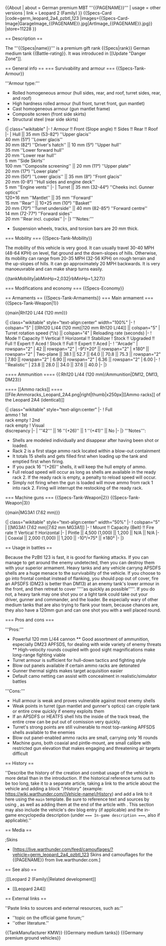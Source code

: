 {{About
| about = German premium MBT '''{{PAGENAME}}'''
| usage = other versions
| link = Leopard 2 (Family)
}}
{{Specs-Card
|code=germ_leopard_2a4_pzbtl_123
|images={{Specs-Card-Image|GarageImage_{{PAGENAME}}.jpg|ArtImage_{{PAGENAME}}.jpg}}
|store=11228
}}

== Description ==
<!-- ''In the description, the first part should be about the history of the creation and combat usage of the vehicle, as well as its key features. In the second part, tell the reader about the ground vehicle in the game. Insert a screenshot of the vehicle, so that if the novice player does not remember the vehicle by name, he will immediately understand what kind of vehicle the article is talking about.'' -->
The '''{{Specs|name}}''' is a premium gift rank {{Specs|rank}} German medium tank {{Battle-rating}}. It was introduced in [[Update "Danger Zone"]].

== General info ==
=== Survivability and armour ===
{{Specs-Tank-Armour}}
<!-- ''Describe armour protection. Note the most well protected and key weak areas. Appreciate the layout of modules as well as the number and location of crew members. Is the level of armour protection sufficient, is the placement of modules helpful for survival in combat? If necessary use a visual template to indicate the most secure and weak zones of the armour.'' -->

'''Armour type:'''

* Rolled homogeneous armour (hull sides, rear, and roof, turret sides, rear, and roof)
* High hardness rolled armour (hull front, turret front, gun mantlet)
* Cast homogeneous armour (gun mantlet frame)
* Composite screen (front side skirts)
* Structural steel (rear side skirts)

{| class="wikitable"
|-
! Armour !! Front (Slope angle) !! Sides !! Rear !! Roof
|-
| Hull || 35 mm (53-82°) ''Upper glacis'' <br> 40 mm (51°) ''Lower glacis'' <br> 30 mm (82°) ''Driver's hatch'' || 10 mm (5°) ''Upper hull'' <br> 35 mm ''Lower forward hull'' <br> 20 mm ''Lower rear hull'' <br> 5 mm ''Side Skirts'' <br> 100 mm ''Composite screening'' || 20 mm (11°) ''Upper plate'' <br> 20 mm (17°) ''Lower plate'' <br> 20 mm (50°) ''Lower glacis'' || 35 mm (8°) ''Front glacis'' <br> 20 mm (0-8°) ''Hull sides and engine deck'' <br> 5 mm ''Engine vents''
|-
| Turret || 35 mm (32-44°) ''Cheeks incl. Gunner optics'' <br> 120+16 mm ''Mantlet'' || 35 mm ''Forward'' <br> 15 mm ''Rear'' || 10+25 mm (10°) ''Basket'' <br> 20 mm (70°) ''Turret underside'' || 40 mm (82-85°) ''Forward centre'' <br> 14 mm (72-77°) ''Forward sides'' <br> 20 mm ''Rear incl. cupolas''
|-
|}
'''Notes:'''

* Suspension wheels, tracks, and torsion bars are 20 mm thick.

=== Mobility ===
{{Specs-Tank-Mobility}}
<!-- ''Write about the mobility of the ground vehicle. Estimate the specific power and manoeuvrability, as well as the maximum speed forwards and backwards.'' -->
The mobility of this vehicle is very good. It can usually travel 30-40 MPH (48-64 KPH) on level, flat ground and the down-slopes of hills. Otherwise, its mobility can range from 20-35 MPH (32-56 KPH) on rough terrain and the up-slopes of hills. It can go approximately 20 MPH backwards. It is very manoeuvrable and can make sharp turns easily.

{{tankMobility|abMinHp=2,032|rbMinHp=1,327}}

=== Modifications and economy ===
{{Specs-Economy}}

== Armaments ==
{{Specs-Tank-Armaments}}
=== Main armament ===
{{Specs-Tank-Weapon|1}}
<!-- ''Give the reader information about the characteristics of the main gun. Assess its effectiveness in a battle based on the reloading speed, ballistics and the power of shells. Do not forget about the flexibility of the fire, that is how quickly the cannon can be aimed at the target, open fire on it and aim at another enemy. Add a link to the main article on the gun: <code><nowiki>{{main|Name of the weapon}}</nowiki></code>. Describe in general terms the ammunition available for the main gun. Give advice on how to use them and how to fill the ammunition storage.'' -->
{{main|Rh120 L/44 (120 mm)}}

{| class="wikitable" style="text-align:center" width="100%"
|-
! colspan="5" | [[Rh120 L/44 (120 mm)|120 mm Rh120 L/44]] || colspan="5" | Turret rotation speed (°/s) || colspan="4" | Reloading rate (seconds)
|-
! Mode !! Capacity !! Vertical !! Horizontal !! Stabilizer
! Stock !! Upgraded !! Full !! Expert !! Aced
! Stock !! Full !! Expert !! Aced
|-
! ''Arcade''
| rowspan="2" | 42 || rowspan="2" | -9°/+20° || rowspan="2" | ±180° || rowspan="2" | Two-plane || 38.1 || 52.7 || 64.0 || 70.8 || 75.3 || rowspan="2" | 7.80 || rowspan="2" | 6.90 || rowspan="2" | 6.36 || rowspan="2" | 6.00
|-
! ''Realistic''
| 23.8 || 28.0 || 34.0 || 37.6 || 40.0
|-
|}

==== Ammunition ====
{{:Rh120 L/44 (120 mm)/Ammunition|DM12, DM13, DM23}}

==== [[Ammo racks]] ====
[[File:Ammoracks_Leopard_2A4.png|right|thumb|x250px|[[Ammo racks]] of the Leopard 2A4 (identical)]]
<!-- '''Last updated: 2.19.0.85''' -->
{| class="wikitable" style="text-align:center"
|-
! Full<br>ammo
! 1st<br>rack empty
! 2nd<br>rack empty
! Visual<br>discrepancy
|-
| '''42''' || 16&nbsp;''(+26)'' || 1&nbsp;''(+41)'' || No
|-
|}
'''Notes''':

* Shells are modeled individually and disappear after having been shot or loaded.
* Rack 2 is a first stage ammo rack located within a blow-out containment
* It totals 15 shells and gets filled first when loading up the tank and emptied first when firing.
* If you pack 16&nbsp;''(+26)'' shells, it will keep the hull empty of ammo.
* Full reload speed will occur as long as shells are available in the ready rack 2. If the ready rack is empty, a penalty to reload speed will occur.
* Simply not firing when the gun is loaded will move ammo from rack 1 into rack 2. Firing will interrupt the restocking of the ready rack.

=== Machine guns ===
{{Specs-Tank-Weapon|2}}
{{Specs-Tank-Weapon|3}}
<!-- ''Offensive and anti-aircraft machine guns not only allow you to fight some aircraft but also are effective against lightly armoured vehicles. Evaluate machine guns and give recommendations on its use.'' -->
{{main|MG3A1 (7.62 mm)}}

{| class="wikitable" style="text-align:center" width="50%"
|-
! colspan="5" | [[MG3A1 (7.62 mm)|7.62 mm MG3A1]]
|-
! Mount !! Capacity (Belt) !! Fire rate !! Vertical !! Horizontal
|-
| Pintle || 4,500 (1,000) || 1,200 || N/A || N/A
|-
| Coaxial || 2,000 (1,000) || 1,200 || -10°/+75° || ±180°
|-
|}

== Usage in battles ==
<!-- ''Describe the tactics of playing in the vehicle, the features of using vehicles in the team and advice on tactics. Refrain from creating a "guide" - do not impose a single point of view but instead give the reader food for thought. Describe the most dangerous enemies and give recommendations on fighting them. If necessary, note the specifics of the game in different modes (AB, RB, SB).'' -->
Because the PzBtl 123 is fast, it is good for flanking attacks. If you can manage to get around the enemy undetected, then you can destroy them with your superior armament. Heavy tanks and any vehicle carryng APSDFS shells are a huge menace to the survivability of the vehicle. If you choose to go into frontal combat instead of flanking, you should pop out of cover, fire an APSDFS (DM23 is better than DM13) at an enemy tank's lower armour in the front, and then retreat to cover '''''as quickly as possible'''''. If you do not, a heavy tank may one shot you or a light tank could take out your driver, gunner and commander, and the loader. Be especially wary of other medium tanks that are also trying to flank your team, because chances are, they also have a 120mm gun and can one shot you with a well placed round.

=== Pros and cons ===
<!-- ''Summarise and briefly evaluate the vehicle in terms of its characteristics and combat effectiveness. Mark its pros and cons in a bulleted list. Try not to use more than 6 points for each of the characteristics. Avoid using categorical definitions such as "bad", "good" and the like - use substitutions with softer forms such as "inadequate" and "effective".'' -->

'''Pros:'''

* Powerful 120 mm L/44 cannon
** Good assortment of ammunition, especially DM23 APFSDS, for dealing with wide variety of enemy threats
** High-velocity rounds coupled with good sight magnifications make long-range fighting viable
* Turret armour is sufficient for hull-down tactics and fighting style
* Blow out panels available if certain ammo racks are detonated
* Gunner thermal sights makes target acquisition easier
* Default camo netting can assist with concealment in realistic/simulator battles

'''Cons:'''

* Hull armour is weak and proves vulnerable against most enemy shells
* Weak points in turret (gun mantlet and gunner's optics) can cripple tank or entire crew quickly if enemy exploits them
* If an APSDFS or HEATFS shell hits the inside of the track tread, the entire crew can be put out of comission very quickly.
* Turret's strong points are still vulnerable to most top-ranking APFSDS shells available to the enemies
* Blow out panel-enabled ammo racks are small, carrying only 16 rounds
* Machine guns, both coaxial and pintle-mount, are small calibre with restricted gun elevation that makes engaging and threatening air targets difficult

== History ==
<!-- ''Describe the history of the creation and combat usage of the vehicle in more detail than in the introduction. If the historical reference turns out to be too long, take it to a separate article, taking a link to the article about the vehicle and adding a block "/History" (example: <nowiki>https://wiki.warthunder.com/(Vehicle-name)/History</nowiki>) and add a link to it here using the <code>main</code> template. Be sure to reference text and sources by using <code><nowiki><ref></ref></nowiki></code>, as well as adding them at the end of the article with <code><nowiki><references /></nowiki></code>. This section may also include the vehicle's dev blog entry (if applicable) and the in-game encyclopedia description (under <code><nowiki>=== In-game description ===</nowiki></code>, also if applicable).'' -->
''Describe the history of the creation and combat usage of the vehicle in more detail than in the introduction. If the historical reference turns out to be too long, take it to a separate article, taking a link to the article about the vehicle and adding a block "/History" (example: <nowiki>https://wiki.warthunder.com/(Vehicle-name)/History</nowiki>) and add a link to it here using the <code>main</code> template. Be sure to reference text and sources by using <code><nowiki><ref></ref></nowiki></code>, as well as adding them at the end of the article with <code><nowiki><references /></nowiki></code>. This section may also include the vehicle's dev blog entry (if applicable) and the in-game encyclopedia description (under <code><nowiki>=== In-game description ===</nowiki></code>, also if applicable).''

== Media ==
<!-- ''Excellent additions to the article would be video guides, screenshots from the game, and photos.'' -->

;Skins

* [https://live.warthunder.com/feed/camouflages/?vehicle=germ_leopard_2a4_pzbtl_123 Skins and camouflages for the {{PAGENAME}} from live.warthunder.com.]

== See also ==
<!-- ''Links to the articles on the War Thunder Wiki that you think will be useful for the reader, for example:''
* ''reference to the series of the vehicles;''
* ''links to approximate analogues of other nations and research trees.'' -->

;[[Leopard 2 (Family)|Related development]]

* [[Leopard 2A4]]

== External links ==
<!-- ''Paste links to sources and external resources, such as:''
* ''topic on the official game forum;''
* ''other literature.'' -->
''Paste links to sources and external resources, such as:''

* ''topic on the official game forum;''
* ''other literature.''

{{TankManufacturer KMW}}
{{Germany medium tanks}}
{{Germany premium ground vehicles}}
